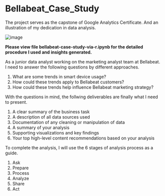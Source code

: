 # Bellabeat_Case_Study
The project serves as the capstone of Google Analytics Certificate. And an illustration of my dedication in data analysis.

![image](https://user-images.githubusercontent.com/104649195/166116656-57aa77a8-e4e4-40f7-97cc-63e9494f0f72.png)

**Please view file bellabeat-case-study-via-r.ipynb for the detailed procedure I used and insights generated.**

As a junior data analyst working on the marketing analyst team at Bellabeat. I need to answer the following questions by different approaches.
1. What are some trends in smart device usage? 
2. How could these trends apply to Bellabeat customers? 
3. How could these trends help influence Bellabeat marketing strategy?


With the questions in mind, the follwing deliverables are finally what I need to present.
1. A clear summary of the business task 
2. A description of all data sources used 
3. Documentation of any cleaning or manipulation of data 
4. A summary of your analysis 
5. Supporting visualizations and key findings 
6. Your top high-level content recommendations based on your analysis

To complete the analysis, I will use the 6 stages of analysis process as a guide. 
1. Ask
2. Prepare
3. Process
4. Analyze
5. Share
6. Act

